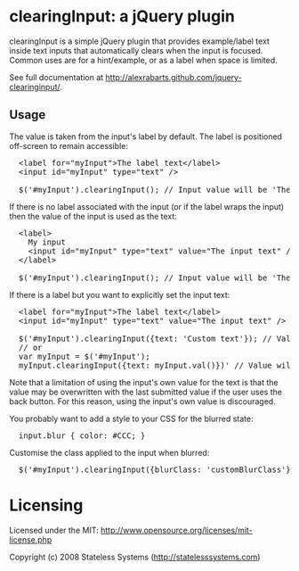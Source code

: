 # clearingInput: a jQuery plugin

clearingInput is a simple jQuery plugin that provides example/label text
inside text inputs that automatically clears when the input is focused.
Common uses are for a hint/example, or as a label when space is limited.

See full documentation at <a href="http://alexrabarts.github.com/jquery-clearinginput/">http://alexrabarts.github.com/jquery-clearinginput/</a>.

## Usage

The value is taken from the input's label by default.  The label is
positioned off-screen to remain accessible:

<pre>
  &lt;label for="myInput">The label text&lt;/label&gt;
  &lt;input id="myInput" type="text" /&gt;

  $('#myInput').clearingInput(); // Input value will be 'The label text'
</pre>

If there is no label associated with the input (or if the label wraps the
input) then the value of the input is used as the text:

<pre>
  &lt;label&gt;
    My input
    &lt;input id="myInput" type="text" value="The input text" /&gt;
  &lt;/label&gt;

  $('#myInput').clearingInput(); // Input value will be 'The input text'
</pre>

If there is a label but you want to explicitly set the input text:

<pre>
  &lt;label for="myInput"&gt;The label text&lt;/label&gt;
  &lt;input id="myInput" type="text" value="The input text" /&gt;

  $('#myInput').clearingInput({text: 'Custom text'}); // Value will be 'Custom text'
  // or
  var myInput = $('#myInput');
  myInput.clearingInput({text: myInput.val()})' // Value will be 'The input text'
</pre>

Note that a limitation of using the input's own value for the text is that the
value may be overwritten with the last submitted value if the user uses the
back button.  For this reason, using the input's own value is discouraged.

You probably want to add a style to your CSS for the blurred state:

<pre>
  input.blur { color: #CCC; }
</pre>

Customise the class applied to the input when blurred:

<pre>
  $('#myInput').clearingInput({blurClass: 'customBlurClass'});
</pre>

# Licensing

Licensed under the MIT:
http://www.opensource.org/licenses/mit-license.php

Copyright (c) 2008 Stateless Systems (http://statelesssystems.com)

